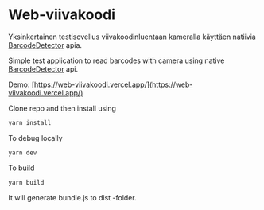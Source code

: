 # Web-viivakoodi
Yksinkertainen testisovellus viivakoodinluentaan kameralla käyttäen natiivia [BarcodeDetector](https://developer.mozilla.org/en-US/docs/Web/API/BarcodeDetector) apia.

Simple test application to read barcodes with camera using native [BarcodeDetector](https://developer.mozilla.org/en-US/docs/Web/API/BarcodeDetector) api.

Demo: [https://web-viivakoodi.vercel.app/](https://web-viivakoodi.vercel.app/)

Clone repo and then install using
```bash
yarn install
```

To debug locally
```bash
yarn dev
````

To build
```bash
yarn build
```
It will generate bundle.js to dist -folder.
